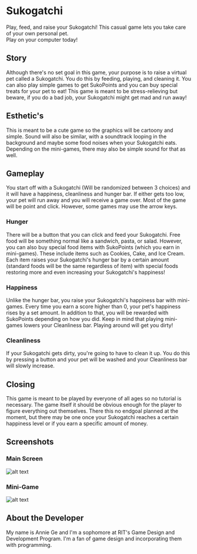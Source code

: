 # Sukogatchi
Play, feed, and raise your Sukogatchi!
This casual game lets you take care of your own personal pet.<br>Play on your computer today!
## Story

Although there's no set goal in this game, your purpose is to raise a virtual pet called a Sukogatchi. You do this by feeding, playing, and cleaning it. You can also play simple games to get SukoPoints and you can buy special treats for your pet to eat! This game is meant to be stress-relieving but beware, if you do a bad job, your Sukogatchi might get mad and run away!

## Esthetic's

This is meant to be a cute game so the graphics will be cartoony and simple. Sound will also be similar, with a soundtrack looping in the background and maybe some food noises when your Sukogatchi eats. Depending on the mini-games, there may also be simple sound for that as well.

## Gameplay

You start off with a Sukogatchi (Will be randomized between 3 choices) and it will have a happiness, cleanliness and hunger bar. If either gets too low, your pet will run away and you will receive a game over. Most of the game will be point and click. However, some games may use the arrow keys.

### Hunger

There will be a button that you can click and feed your Sukogatchi. Free food will be something normal like a sandwich, pasta, or salad. However, you can also buy special food items with SukoPoints (which you earn in mini-games). These include items such as Cookies, Cake, and Ice Cream. Each item raises your Sukogatchi's hunger bar by a certain amount (standard foods will be the same regardless of item) with special foods restoring more and even increasing your Sukogatchi's happiness!

### Happiness

Unlike the hunger bar, you raise your Sukogatchi's happiness bar with mini-games. Every time you earn a score higher than 0, your pet's happiness rises by a set amount. In addition to that, you will be rewarded with SukoPoints depending on how you did. Keep in mind that playing mini-games lowers your Cleanliness bar. Playing around will get you dirty!

### Cleanliness

If your Sukogatchi gets dirty, you're going to have to clean it up. You do this by pressing a button and your pet will be washed and your Cleanliness bar will slowly increase.

## Closing 
This game is meant to be played by everyone of all ages so no tutorial is necessary. The game itself it should be obvious enough for the player to figure everything out themselves. There this no endgoal planned at the moment, but there may be one once your Sukogatchi reaches a certain happiness level or if you earn a specific amount of money.

## Screenshots

### Main Screen
![alt text](https://imgur.com/LRbGd2c.png "Screenshot2")
### Mini-Game
![alt text](https://imgur.com/Q7hpXFO.png "Screenshot1")
## About the Developer

My name is Annie Ge and I'm a sophomore at RIT's Game Design and Development Program. I'm a fan of game design and incorporating them with programming. 
